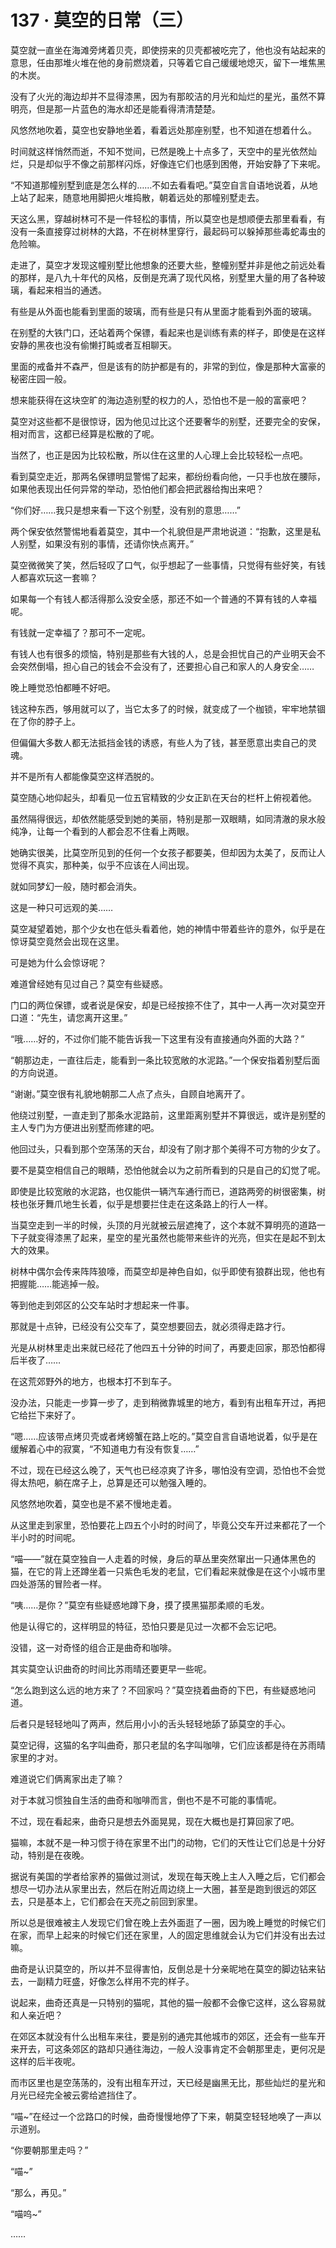 # 137 · 莫空的日常（三）

莫空就一直坐在海滩旁烤着贝壳，即使捞来的贝壳都被吃完了，他也没有站起来的意思，任由那堆火堆在他的身前燃烧着，只等着它自己缓缓地熄灭，留下一堆焦黑的木炭。

没有了火光的海边却并不显得漆黑，因为有那皎洁的月光和灿烂的星光，虽然不算明亮，但是那一片蓝色的海水却还是能看得清清楚楚。

风悠然地吹着，莫空也安静地坐着，看着远处那座别墅，也不知道在想着什么。

时间就这样悄然而逝，不知不觉间，已然是晚上十点多了，天空中的星光依然灿烂，只是却似乎不像之前那样闪烁，好像连它们也感到困倦，开始安静了下来呢。

“不知道那幢别墅到底是怎么样的……不如去看看吧。”莫空自言自语地说着，从地上站了起来，随意地用脚把火堆捣散，朝着远处的那幢别墅走去。

天这么黑，穿越树林可不是一件轻松的事情，所以莫空也是想顺便去那里看看，有没有一条直接穿过树林的大路，不在树林里穿行，最起码可以躲掉那些毒蛇毒虫的危险嘛。

走进了，莫空才发现这幢别墅比他想象的还要大些，整幢别墅并非是他之前远处看的那样，是八九十年代的风格，反倒是充满了现代风格，别墅里大量的用了各种玻璃，看起来相当的通透。

有些是从外面也能看到里面的玻璃，而有些是只有从里面才能看到外面的玻璃。

在别墅的大铁门口，还站着两个保镖，看起来也是训练有素的样子，即使是在这样安静的黑夜也没有偷懒打盹或者互相聊天。

里面的戒备并不森严，但是该有的防护都是有的，非常的到位，像是那种大富豪的秘密庄园一般。

想来能获得在这块空旷的海边造别墅的权力的人，恐怕也不是一般的富豪吧？

莫空对这些都不是很惊讶，因为他见过比这个还要奢华的别墅，还要完全的安保，相对而言，这都已经算是松散的了呢。

当然了，也正是因为比较松散，所以住在这里的人心理上会比较轻松一点吧。

看到莫空走近，那两名保镖明显警惕了起来，都纷纷看向他，一只手也放在腰际，如果他表现出任何异常的举动，恐怕他们都会把武器给掏出来吧？

“你们好……我只是想来看一下这个别墅，没有别的意思……”

两个保安依然警惕地看着莫空，其中一个礼貌但是严肃地说道：“抱歉，这里是私人别墅，如果没有别的事情，还请你快点离开。”

莫空微微笑了笑，然后轻叹了口气，似乎想起了一些事情，只觉得有些好笑，有钱人都喜欢玩这一套嘛？

如果每一个有钱人都活得那么没安全感，那还不如一个普通的不算有钱的人幸福呢。

有钱就一定幸福了？那可不一定呢。

有钱人也有很多的烦恼，特别是那些有大钱的人，总是会担忧自己的产业明天会不会突然倒塌，担心自己的钱会不会没有了，还要担心自己和家人的人身安全……

晚上睡觉恐怕都睡不好吧。

钱这种东西，够用就可以了，当它太多了的时候，就变成了一个枷锁，牢牢地禁锢在了你的脖子上。

但偏偏大多数人都无法抵挡金钱的诱惑，有些人为了钱，甚至愿意出卖自己的灵魂。

并不是所有人都能像莫空这样洒脱的。

莫空随心地仰起头，却看见一位五官精致的少女正趴在天台的栏杆上俯视着他。

虽然隔得很远，却依然能感受到她的美丽，特别是那一双眼睛，如同清澈的泉水般纯净，让每一个看到的人都会忍不住看上两眼。

她确实很美，比莫空所见到的任何一个女孩子都要美，但却因为太美了，反而让人觉得不真实，那种美，似乎不应该在人间出现。

就如同梦幻一般，随时都会消失。

这是一种只可远观的美……

莫空凝望着她，那个少女也在低头看着他，她的神情中带着些许的意外，似乎是在惊讶莫空竟然会出现在这里。

可是她为什么会惊讶呢？

难道曾经她有见过自己？莫空有些疑惑。

门口的两位保镖，或者说是保安，却是已经按捺不住了，其中一人再一次对莫空开口道：“先生，请您离开这里。”

“哦……好的，不过你们能不能告诉我一下这里有没有直接通向外面的大路？”

“朝那边走，一直往后走，能看到一条比较宽敞的水泥路。”一个保安指着别墅后面的方向说道。

“谢谢。”莫空很有礼貌地朝那二人点了点头，自顾自地离开了。

他绕过别墅，一直走到了那条水泥路前，这里距离别墅并不算很远，或许是别墅的主人专门为方便进出别墅而修建的吧。

他回过头，只看到那个空荡荡的天台，却没有了刚才那个美得不可方物的少女了。

要不是莫空相信自己的眼睛，恐怕他就会以为之前所看到的只是自己的幻觉了呢。

即使是比较宽敞的水泥路，也仅能供一辆汽车通行而已，道路两旁的树很密集，树枝也张牙舞爪地生长着，似乎是想要拦住走在这条路上的行人一样。

当莫空走到一半的时候，头顶的月光就被云层遮掩了，这个本就不算明亮的道路一下子就变得漆黑了起来，星空的星光虽然也能带来些许的光亮，但实在是起不到太大的效果。

树林中偶尔会传来阵阵狼嚎，而莫空却是神色自如，似乎即使有狼群出现，他也有把握能……能逃掉一般。

等到他走到郊区的公交车站时才想起来一件事。

那就是十点钟，已经没有公交车了，莫空想要回去，就必须得走路才行。

光是从树林里走出来就已经花了他四五十分钟的时间了，再要走回家，那恐怕都得后半夜了……

在这荒郊野外的地方，也根本打不到车子。

没办法，只能走一步算一步了，走到稍微靠城里的地方，看到有出租车开过，再把它给拦下来好了。

“嗯……应该带点烤贝壳或者烤螃蟹在路上吃的。”莫空自言自语地说着，似乎是在缓解着心中的寂寞，“不知道电力有没有恢复……”

不过，现在已经这么晚了，天气也已经凉爽了许多，哪怕没有空调，恐怕也不会觉得太热吧，躺在席子上，总算是还可以勉强入睡的。

风悠然地吹着，莫空也是不紧不慢地走着。

从这里走到家里，恐怕要花上四五个小时的时间了，毕竟公交车开过来都花了一个半小时的时间呢。

“喵——”就在莫空独自一人走着的时候，身后的草丛里突然窜出一只通体黑色的猫，在它的背上还蹲坐着一只紫色毛发的老鼠，它们看起来就像是在这个小城市里四处游荡的冒险者一样。

“咦……是你？”莫空有些疑惑地蹲下身，摸了摸黑猫那柔顺的毛发。

他是认得它的，这样明显的特征，恐怕只要是见过一次都不会忘记吧。

没错，这一对奇怪的组合正是曲奇和咖啡。

其实莫空认识曲奇的时间比苏雨晴还要更早一些呢。

“怎么跑到这么远的地方来了？不回家吗？”莫空挠着曲奇的下巴，有些疑惑地问道。

后者只是轻轻地叫了两声，然后用小小的舌头轻轻地舔了舔莫空的手心。

莫空记得，这猫的名字叫曲奇，那只老鼠的名字叫咖啡，它们应该都是待在苏雨晴家里的才对。

难道说它们俩离家出走了嘛？

对于本就习惯独自生活的曲奇和咖啡而言，倒也不是不可能的事情呢。

不过，现在看起来，曲奇只是想去外面晃晃，现在大概也是打算回家了吧。

猫嘛，本就不是一种习惯于待在家里不出门的动物，它们的天性让它们总是十分好动，特别是在夜晚。

据说有美国的学者给家养的猫做过测试，发现在每天晚上主人入睡之后，它们都会想尽一切办法从家里出去，然后在附近周边绕上一大圈，甚至是跑到很远的郊区去，只是基本上，它们都会在天亮之前回到家里。

所以总是很难被主人发现它们曾在晚上去外面逛了一圈，因为晚上睡觉的时候它们在家，而早上起来的时候它们还在家里，人的固定思维就会认为它们并没有出去过嘛。

曲奇是认识莫空的，所以并不显得害怕，反倒总是十分亲昵地在莫空的脚边钻来钻去，一副精力旺盛，好像怎么样用不完的样子。

说起来，曲奇还真是一只特别的猫呢，其他的猫一般都不会像它这样，这么容易就和人亲近吧？

在郊区本就没有什么出租车来往，要是别的通完其他城市的郊区，还会有一些车开来开去，可这条郊区的路却只通往海边，一般人没事肯定不会朝那里走，更何况是这样的后半夜呢。

而市区里也是空荡荡的，没有出租车开过，天已经是幽黑无比，那些灿烂的星光和月光已经完全被云雾给遮挡住了。

“喵~”在经过一个岔路口的时候，曲奇慢慢地停了下来，朝莫空轻轻地唤了一声以示道别。

“你要朝那里走吗？”

“喵~”

“那么，再见。”

“喵呜~”

……
